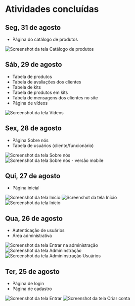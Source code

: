 # Atividades concluídas

## Seg, 31 de agosto

- Página do catálogo de produtos

![Screenshot da tela Catálogo de produtos](https://i.imgur.com/BecQ9MA.png)

## Sáb, 29 de agosto

- Tabela de produtos
- Tabela de avaliações dos clientes
- Tabela de kits
- Tabela de produtos em kits
- Tabela de mensagens dos clientes no site
- Página de vídeos

![Screenshot da tela Vídeos](https://i.imgur.com/yyF2QK0.png)

## Sex, 28 de agosto

- Página Sobre nós
- Tabela de usuários (cliente/funcionário)

![Screenshot da tela Sobre nós](https://i.imgur.com/9OYp0QF.png)
![Screenshot da tela Sobre nós - versão mobile](https://i.imgur.com/hTiJ1Hw.png)

## Qui, 27 de agosto

- Página inicial

![Screenshot da tela Início](https://i.imgur.com/10r3ecU.png)
![Screenshot da tela Início](https://i.imgur.com/0IwN6ak.png)
![Screenshot da tela Início](https://i.imgur.com/8JGcSQd.png)

## Qua, 26 de agosto
- Autenticação de usuários
- Área administrativa

![Screenshot da tela Entrar na administração](https://i.imgur.com/HfibP76.png)
![Screenshot da tela Admininstração](https://i.imgur.com/GWlrfWs.png)
![Screenshot da tela Admininstração Usuários](https://i.imgur.com/YwBIfZ7.png)

## Ter, 25 de agosto
- Página de login
- Página de cadastro

![Screenshot da tela Entrar](https://i.imgur.com/UM9kbPH.png)
![Screenshot da tela Criar conta](https://i.imgur.com/IzOSalH.png)
